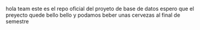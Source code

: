 hola team este es el repo oficial del proyeto de base de datos
espero que el preyecto quede bello bello y podamos beber unas 
cervezas al final de semestre